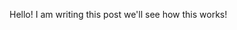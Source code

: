 <!--
.. title: Hello World!
.. slug: hello-world
.. date: 2016-08-06 21:36:10 UTC+08:00
.. tags: hello-world
.. category:
.. link:
.. description:
.. type: text
-->

Hello! I am <!--\\[ e^{i\pi} + 1 = 0 \\] -->writing this post <!--\\( e^{i\pi} + 1 = 0 \\) --> we'll see how this works!

 <!--\\[ e^{i\pi} + 1 = 0 \\]-->
